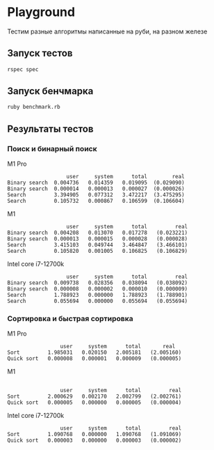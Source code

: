 # Playground

Тестим разные алгоритмы написанные на руби, на разном железе

## Запуск тестов
```bash
rspec spec
```

## Запуск бенчмарка
```bash
ruby benchmark.rb
```

## Результаты тестов
### Поиск и бинарный поиск
M1 Pro
```
                   user     system      total        real
Binary search  0.004736   0.014359   0.019095  (0.029090)
Binary search  0.000014   0.000013   0.000027  (0.000026)
Search         3.394905   0.077312   3.472217  (3.475295)
Search         0.105732   0.000867   0.106599  (0.106604)
```

M1
```
                   user     system      total         real
Binary search  0.004208   0.013070   0.017278   (0.023221)
Binary search  0.000013   0.000015   0.000028   (0.000028)
Search         3.415103   0.049744   3.464847   (3.466101)
Search         0.105820   0.001005   0.106825   (0.106829)
```

Intel core i7-12700k
```
                   user     system      total         real
Binary search  0.009738   0.028356   0.038094   (0.038092)
Binary search  0.000008   0.000002   0.000010   (0.000009)
Search         1.788923   0.000000   1.788923   (1.788901)
Search         0.055694   0.000000   0.055694   (0.055694)
```
### Сортировка и быстрая сортировка
M1 Pro
```
                 user     system      total       real
Sort         1.985031   0.020150   2.005181   (2.005160)
Quick sort   0.000008   0.000001   0.000009   (0.000005)
```

M1
```

                 user     system      total         real
Sort         2.000629   0.002170   2.002799   (2.002761)
Quick sort   0.000005   0.000000   0.000005   (0.000004)
```

Intel core i7-12700k
```
                 user     system      total         real
Sort         1.090768   0.000000   1.090768   (1.091069)
Quick sort   0.000003   0.000000   0.000003   (0.000002)

```